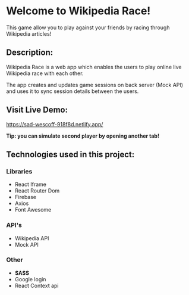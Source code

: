 # Welcome to Wikipedia Race!

This game allow you to play against your friends by racing
through Wikipedia articles!

## Description:

Wikipedia Race is a web app which enables the users to play online live Wikipedia race with each other.

The app creates and updates game sessions on back server (Mock API) and uses it to sync session details between the users.

## Visit Live Demo:

https://sad-wescoff-918f8d.netlify.app/

**Tip: you can simulate second player by opening another tab!**

## Technologies used in this project:

### Libraries

- React Iframe
- React Router Dom
- Firebase
- Axios
- Font Awesome

### API's

- Wikipedia API
- Mock API

### Other

- **SASS**
- Google login
- React Context api

